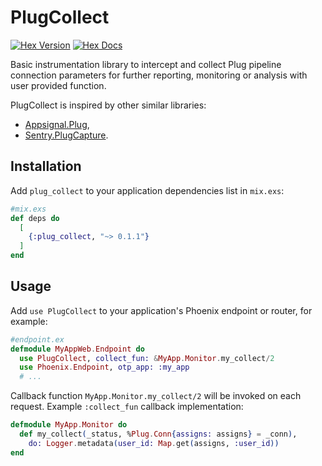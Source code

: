 # PlugCollect

[![Hex Version](https://img.shields.io/hexpm/v/plug_collect)](https://hex.pm/packages/plug_collect)
[![Hex Docs](https://img.shields.io/badge/hex-docs-lightgreen)](https://hexdocs.pm/plug_collect)

Basic instrumentation library to intercept and collect Plug pipeline connection parameters for
further reporting, monitoring or analysis with user provided function.

PlugCollect is inspired by other similar libraries:
* [Appsignal.Plug](https://github.com/appsignal/appsignal-elixir-plug),
* [Sentry.PlugCapture](https://github.com/getsentry/sentry-elixir).


## Installation
Add `plug_collect` to your application dependencies list in `mix.exs`:
```elixir
#mix.exs
def deps do
  [
    {:plug_collect, "~> 0.1.1"}
  ]
end
```

## Usage
Add `use PlugCollect` to your application's Phoenix endpoint or router, for example:
```elixir
#endpoint.ex
defmodule MyAppWeb.Endpoint do
  use PlugCollect, collect_fun: &MyApp.Monitor.my_collect/2
  use Phoenix.Endpoint, otp_app: :my_app
  # ...
```

Callback function `MyApp.Monitor.my_collect/2` will be invoked on each request.
Example `:collect_fun` callback implementation:
```elixir
defmodule MyApp.Monitor do
  def my_collect(_status, %Plug.Conn{assigns: assigns} = _conn),
    do: Logger.metadata(user_id: Map.get(assigns, :user_id))
end
```
